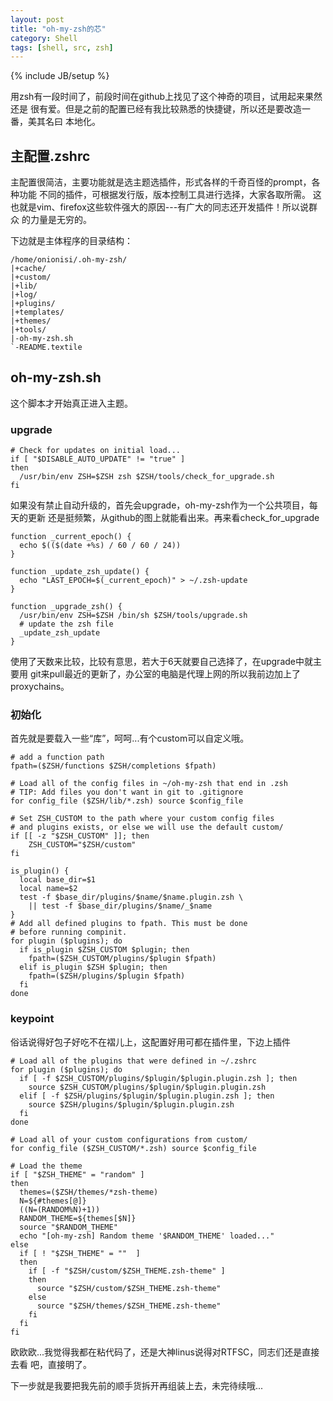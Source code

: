```yaml
---
layout: post
title: "oh-my-zsh的芯"
category: Shell 
tags: [shell, src, zsh]
---
```

{% include JB/setup %}

用zsh有一段时间了，前段时间在github上找见了这个神奇的项目，试用起来果然还是
很有爱。但是之前的配置已经有我比较熟悉的快捷键，所以还是要改造一番，美其名曰
本地化。

## 主配置.zshrc

主配置很简洁，主要功能就是选主题选插件，形式各样的千奇百怪的prompt，各种功能
不同的插件，可根据发行版，版本控制工具进行选择，大家各取所需。
这也就是vim、firefox这些软件强大的原因---有广大的同志还开发插件！所以说群众
的力量是无穷的。
                 
下边就是主体程序的目录结构：

	/home/onionisi/.oh-my-zsh/
	|+cache/
	|+custom/
	|+lib/
	|+log/
	|+plugins/
	|+templates/
	|+themes/
	|+tools/
	|-oh-my-zsh.sh
	`-README.textile

## oh-my-zsh.sh

这个脚本才开始真正进入主题。

### upgrade

	# Check for updates on initial load...
	if [ "$DISABLE_AUTO_UPDATE" != "true" ]
	then
	  /usr/bin/env ZSH=$ZSH zsh $ZSH/tools/check_for_upgrade.sh
	fi

如果没有禁止自动升级的，首先会upgrade，oh-my-zsh作为一个公共项目，每天的更新
还是挺频繁，从github的图上就能看出来。再来看check_for_upgrade

	function _current_epoch() {
	  echo $(($(date +%s) / 60 / 60 / 24))
	}
	
	function _update_zsh_update() {
	  echo "LAST_EPOCH=$(_current_epoch)" > ~/.zsh-update
	}
	
	function _upgrade_zsh() {
	  /usr/bin/env ZSH=$ZSH /bin/sh $ZSH/tools/upgrade.sh
	  # update the zsh file
	  _update_zsh_update
	}

使用了天数来比较，比较有意思，若大于6天就要自己选择了，在upgrade中就主要用
git来pull最近的更新了，办公室的电脑是代理上网的所以我前边加上了proxychains。

### 初始化

首先就是要载入一些“库”，呵呵...有个custom可以自定义哦。

	# add a function path
	fpath=($ZSH/functions $ZSH/completions $fpath)
	
	# Load all of the config files in ~/oh-my-zsh that end in .zsh
	# TIP: Add files you don't want in git to .gitignore
	for config_file ($ZSH/lib/*.zsh) source $config_file
	
	# Set ZSH_CUSTOM to the path where your custom config files
	# and plugins exists, or else we will use the default custom/
	if [[ -z "$ZSH_CUSTOM" ]]; then
	    ZSH_CUSTOM="$ZSH/custom"
	fi
	
	is_plugin() {
	  local base_dir=$1
	  local name=$2
	  test -f $base_dir/plugins/$name/$name.plugin.zsh \
	    || test -f $base_dir/plugins/$name/_$name
	}
	# Add all defined plugins to fpath. This must be done
	# before running compinit.
	for plugin ($plugins); do
	  if is_plugin $ZSH_CUSTOM $plugin; then
	    fpath=($ZSH_CUSTOM/plugins/$plugin $fpath)
	  elif is_plugin $ZSH $plugin; then
	    fpath=($ZSH/plugins/$plugin $fpath)
	  fi
	done

### keypoint

俗话说得好包子好吃不在褶儿上，这配置好用可都在插件里，下边上插件


	# Load all of the plugins that were defined in ~/.zshrc
	for plugin ($plugins); do
	  if [ -f $ZSH_CUSTOM/plugins/$plugin/$plugin.plugin.zsh ]; then
	    source $ZSH_CUSTOM/plugins/$plugin/$plugin.plugin.zsh
	  elif [ -f $ZSH/plugins/$plugin/$plugin.plugin.zsh ]; then
	    source $ZSH/plugins/$plugin/$plugin.plugin.zsh
	  fi
	done
	
	# Load all of your custom configurations from custom/
	for config_file ($ZSH_CUSTOM/*.zsh) source $config_file
	
	# Load the theme
	if [ "$ZSH_THEME" = "random" ]
	then
	  themes=($ZSH/themes/*zsh-theme)
	  N=${#themes[@]}
	  ((N=(RANDOM%N)+1))
	  RANDOM_THEME=${themes[$N]}
	  source "$RANDOM_THEME"
	  echo "[oh-my-zsh] Random theme '$RANDOM_THEME' loaded..."
	else
	  if [ ! "$ZSH_THEME" = ""  ]
	  then
	    if [ -f "$ZSH/custom/$ZSH_THEME.zsh-theme" ]
	    then
	      source "$ZSH/custom/$ZSH_THEME.zsh-theme"
	    else
	      source "$ZSH/themes/$ZSH_THEME.zsh-theme"
	    fi
	  fi
	fi

欧欧欧...我觉得我都在粘代码了，还是大神linus说得对RTFSC，同志们还是直接去看
吧，直接明了。

下一步就是我要把我先前的顺手货拆开再组装上去，未完待续哦...
